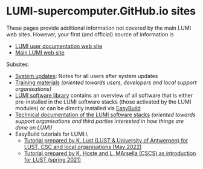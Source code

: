# LUMI-supercomputer.GitHub.io sites

These pages provide additional information not covered by the main LUMI web sites. 
However, your first (and official) source of information is

-   [LUMI user documentation web site](https://docs.lumi-supercomputer.eu/)
-   [Main LUMI web site](https://www.lumi-supercomputer.eu/)

Subsites:

-   [System updates](LUMI-training-materials/User-Updates): Notes for all users after system updates
-   [Training materials](LUMI-training-materials) *(oriented towards users, developers
    and local support organisations)*
-   [LUMI software library](LUMI-EasyBuild-docs) contains an overview of all software that is either
    pre-installed in the LUMI software stacks (those activated by the LUMI modules) or can be
    directly installed via [EasyBuild](https://docs.lumi-supercomputer.eu/software/installing/easybuild/)
-   [Technical documentation of the LUMI software stacks](LUMI-SoftwareStack)
    *(oriented towards support organisations and third parties interested in how things are done on LUMI)*
-   EasyBuild tutorials for LUMI:\
    -   [Tutorial prepared by K. Lust (LUST & University of Antwerpen) for LUST, CSC and local organisations (May 2022)](https://lumi-supercomputer.github.io/easybuild-tutorial/2022-CSC_and_LO/)
    -   [Tutorial prepared by K. Hoste and L. MArsella (CSCS) as introduction for LUST (spring 2021)](https://lumi-supercomputer.github.io/easybuild-tutorial/2021-lust/)
